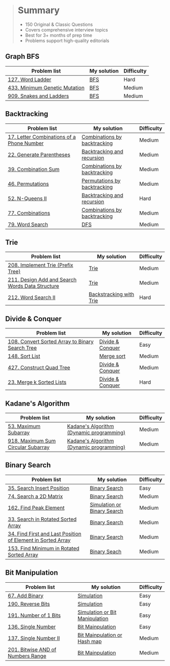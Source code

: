 > # Summary
> + 150 Original & Classic Questions
> + Covers comprehensive interview topics
> + Best for 3+ months of prep time
> + Problems support high-quality editorials

## Graph BFS
| Problem list | My solution | Difficulty |
| ------------ | ----------- | ---------- |
| [127. Word Ladder](https://leetcode.cn/problems/word-ladder/) | [BFS](./Solutions/127_Word_Ladder.md) | Hard| 
| [433. Minimum Genetic Mutation](https://leetcode.cn/problems/minimum-genetic-mutation/) | [BFS](./Solutions/433_Minimum_Genetic_Mutation.md) | Medium |
| [909. Snakes and Ladders](https://leetcode.cn/problems/snakes-and-ladders/) | [BFS](./Solutions/909_Snakes_and_Ladders.md) | Medium |

## Backtracking
| Problem list | My solution | Difficulty |
| ------------ | ----------- | ---------- |
| [17. Letter Combinations of a Phone Number](https://leetcode.cn/problems/letter-combinations-of-a-phone-number/) | [Combinations by backtracking](./Solutions/17_Letter_Combinations_of_a_Phone_Number.md) | Medium |
| [22. Generate Parentheses](https://leetcode.cn/problems/generate-parentheses/) | [Backtracking and recursion](./Solutions/22_Generate_Parentheses.md) | Medium |
| [39. Combination Sum](https://leetcode.cn/problems/combination-sum/) | [Combinations by backtracking](./Solutions/39_Combination_Sum.md) | Medium |
| [46. Permutations](https://leetcode.cn/problems/permutations/) | [Permutations by backtracking](./Solutions/46_Permutations.md) | Medium |
| [52. N-Queens II](https://leetcode.cn/problems/n-queens-ii/) | [Backtracking and recursion](./Solutions/52_N-Queens_II.md) | Hard |
| [77. Combinations](https://leetcode.cn/problems/combinations/) | [Combinations by backtracking](./Solutions/77_Combinations.md) | Medium |
| [79. Word Search](https://leetcode.cn/problems/word-search/) | [DFS](./Solutions/79_Word_Search.md) | Medium |

## Trie
| Problem list | My solution | Difficulty |
| ------------ | ----------- | ---------- |
| [208. Implement Trie (Prefix Tree)](https://leetcode.cn/problems/implement-trie-prefix-tree/) | [Trie](./Solutions/208_Implement_Trie.md) | Medium |
| [211. Design Add and Search Words Data Structure](https://leetcode.cn/problems/design-add-and-search-words-data-structure/) | [Trie](./Solutions/211_Design_Add_and_Search_Words_Data_Structure.md) | Medium |
| [212. Word Search II](https://leetcode.cn/problems/word-search-ii/) | [Backstracking with Trie](./Solutions/212_Word_Search_II.md) | Hard |

## Divide & Conquer
| Problem list | My solution | Difficulty |
| ------------ | ----------- | ---------- |
| [108. Convert Sorted Array to Binary Search Tree](https://leetcode.cn/problems/convert-sorted-array-to-binary-search-tree/) | [Divide & Conquer](./Solutions/108_Convert_Sorted_Array_to_Binary_Search_Tree.md) | Easy |
| [148. Sort List](https://leetcode.cn/problems/sort-list/) | [Merge sort](./Solutions/148_Sort_List.md) | Medium |
| [427. Construct Quad Tree](https://leetcode.cn/problems/construct-quad-tree/) | [Divide & Conquer](./Solutions/427_Construct_Quad_Tree.md) | Medium |
| [23. Merge k Sorted Lists](https://leetcode.cn/problems/merge-k-sorted-lists/) | [Divide & Conquer](./Solutions/23_Merge_k_Sorted_Lists.md) | Hard |

## Kadane's Algorithm
| Problem list | My solution | Difficulty |
| ------------ | ----------- | ---------- |
| [53. Maximum Subarray](https://leetcode.cn/problems/maximum-subarray/) | [Kadane's Algorithm (Dynamic programming)](./Solutions/53_Maximum_Subarray.md) | Medium |
| [918. Maximum Sum Circular Subarray](https://leetcode.cn/problems/maximum-sum-circular-subarray/) | [Kadane's Algorithm (Dynamic programming)](./Solutions/918_Maximum_Sum_Circular_Subarray.md) | Medium |

## Binary Search
| Problem list | My solution | Difficulty |
| ------------ | ----------- | ---------- |
| [35. Search Insert Position](https://leetcode.cn/problems/search-insert-position/) | [Binary Search](./Solutions/35_Search_Insert_Position.md) | Easy|
| [74. Search a 2D Matrix](https://leetcode.cn/problems/search-a-2d-matrix/) | [Binary Search](./Solutions/74_Search_a_2D_Matrix.md) | Medium |
| [162. Find Peak Element](https://leetcode.cn/problems/find-peak-element/) | [Simulation or Binary Search](./Solutions/162_Find_Peak_Element.md) | Medium |
| [33. Search in Rotated Sorted Array](https://leetcode.cn/problems/search-in-rotated-sorted-array/) | [Binary Search](./Solutions/33_Search_in_Rotated_Sorted_Array.md) | Medium |
| [34. Find First and Last Position of Element in Sorted Array](https://leetcode.cn/problems/find-first-and-last-position-of-element-in-sorted-array/) | [Binary Search](./Solutions/34_Find_First_and_Last_Position_of_Element_in_Sorted_Array.md) | Medium |
| [153. Find Minimum in Rotated Sorted Array](https://leetcode.cn/problems/find-minimum-in-rotated-sorted-array/) | [Binary Seach](./Solutions/153_Find_Minimum_in_Rotated_Sorted_Array.md) | Medium |

## Bit Manipulation
| Problem list | My solution | Difficulty |
| ------------ | ----------- | ---------- |
| [67. Add Binary](https://leetcode.cn/problems/add-binary/) | [Simulation](./Solutions/67_Add_Binary.md) | Easy |
| [190. Reverse Bits](https://leetcode.cn/problems/reverse-bits/) | [Simulation](./Solutions/190_Reverse_Bits.md) | Easy |
| [191. Number of 1 Bits](https://leetcode.cn/problems/number-of-1-bits/) | [Simulation or Bit Manipulation](./Solutions/191_Number_of_1_Bits.md) | Easy |
| [136. Single Number](https://leetcode.cn/problems/single-number/) | [Bit Mainpulation](./Solutions/136_Single_Number.md) | Easy |
| [137. Single Number II](https://leetcode.cn/problems/single-number-ii/) | [Bit Mainpulation or Hash map](./Solutions/137_Single_Number_II.md) | Medium |
| [201. Bitwise AND of Numbers Range](https://leetcode.cn/problems/bitwise-and-of-numbers-range/) | [Bit Mainpulation](./Solutions/201_Bitwise_AND_of_Numbers_Range.md) | Medium |